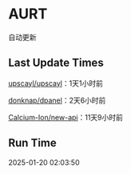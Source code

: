 # AURT

自动更新


## Last Update Times

[upscayl/upscayl](https://github.com/upscayl/upscayl)：1天1小时前

[donknap/dpanel](https://github.com/donknap/dpanel)：2天6小时前

[Calcium-Ion/new-api](https://github.com/Calcium-Ion/new-api)：11天9小时前


## Run Time
2025-01-20 02:03:50
